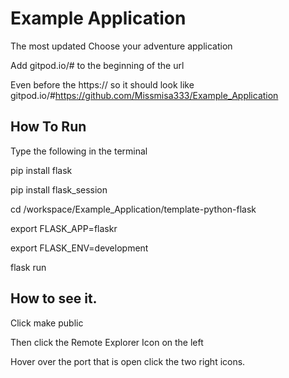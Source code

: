 # Example Application
The most updated Choose your adventure application

Add gitpod.io/# to the beginning of the url 

Even before the https:// so it should look like gitpod.io/#https://github.com/Missmisa333/Example_Application

## How To Run
Type the following in the terminal 

pip install flask


pip install flask_session

cd /workspace/Example_Application/template-python-flask

export FLASK_APP=flaskr


export FLASK_ENV=development


flask run

## How to see it. 
Click make public 

Then click the Remote Explorer Icon on the left

Hover over the port that is open click the two right icons. 
